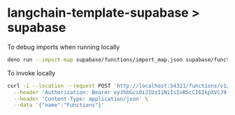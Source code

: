 # langchain-template-supabase > supabase

To debug imports when running locally

```bash
deno run --import-map supabase/functions/import_map.json supabase/functions/ingest/index.ts
```

To invoke locally

```bash
curl -i --location --request POST 'http://localhost:54321/functions/v1/' \
  --header 'Authorization: Bearer eyJhbGciOiJIUzI1NiIsInR5cCI6IkpXVCJ9.eyJpc3MiOiJzdXBhYmFzZS1kZW1vIiwicm9sZSI6ImFub24iLCJleHAiOjE5ODM4MTI5OTZ9.CRXP1A7WOeoJeXxjNni43kdQwgnWNReilDMblYTn_I0' \
  --header 'Content-Type: application/json' \
  --data '{"name":"Functions"}'
```
